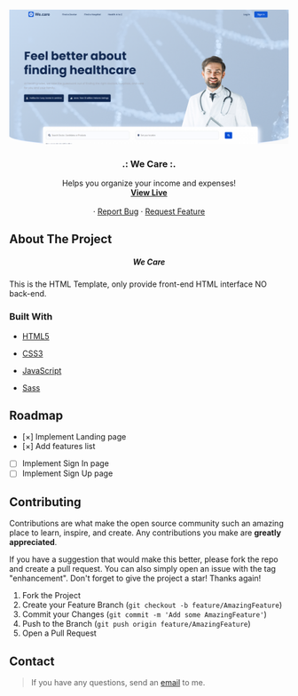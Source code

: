 <div id="top"></div>

<!-- PROJECT LOGO -->
<br />
<div align="center">
    <img src="./images/weCare demo.png" alt="Logo" width="700">

  <h3 align="center">.: We Care :.</h3>

  <p align="center">
    Helps you organize your income and expenses!
     <br />
    <a href="https://vida-heidari.github.io/Medical-Website-Landing-Page/" target="_blank"><strong>View Live</strong></a>
       <br />
       <br />
    ·
    <a href="https://github.com/Vida-Heidari/Medical-Website-Landing-Page/issues">Report Bug</a>
    ·
    <a href="https://github.com/Vida-Heidari/Medical-Website-Landing-Page/issues">Request Feature</a>
  </p>
</div>

<!-- ABOUT THE PROJECT -->

## About The Project

  <h5 align="center">We Care</h5>

This is the HTML Template, only provide front-end HTML interface NO back-end.

### Built With

- [HTML5](https://html.spec.whatwg.org/multipage/)
- [CSS3](https://www.w3.org/Style/CSS/Overview.en.html)
- [JavaScript](https://www.javascript.com/)
- [Sass](https://sass-lang.com/)

  <!-- ROADMAP -->

## Roadmap

- [&#xD7;] Implement Landing page
- [&#xD7;] Add features list
- [ ] Implement Sign In page
- [ ] Implement Sign Up page

<!-- CONTRIBUTING -->

## Contributing

Contributions are what make the open source community such an amazing place to learn, inspire, and create. Any contributions you make are **greatly appreciated**.

If you have a suggestion that would make this better, please fork the repo and create a pull request. You can also simply open an issue with the tag "enhancement".
Don't forget to give the project a star! Thanks again!

1. Fork the Project
2. Create your Feature Branch (`git checkout -b feature/AmazingFeature`)
3. Commit your Changes (`git commit -m 'Add some AmazingFeature'`)
4. Push to the Branch (`git push origin feature/AmazingFeature`)
5. Open a Pull Request

<!-- CONTACT -->

## Contact

> If you have any questions, send an [email](mailto:vidaaheidari@gmail.com) to me.

<!-- MARKDOWN LINKS & IMAGES -->

[contributors-shield]: https://img.shields.io/github/contributors/othneildrew/Best-README-Template.svg?style=for-the-badge
[contributors-url]: https://github.com/othneildrew/Best-README-Template/graphs/contributors
[forks-shield]: https://img.shields.io/github/forks/othneildrew/Best-README-Template.svg?style=for-the-badge
[forks-url]: https://github.com/othneildrew/Best-README-Template/network/members
[stars-shield]: https://img.shields.io/github/stars/othneildrew/Best-README-Template.svg?style=for-the-badge
[stars-url]: https://github.com/othneildrew/Best-README-Template/stargazers
[issues-shield]: https://img.shields.io/github/issues/othneildrew/Best-README-Template.svg?style=for-the-badge
[issues-url]: https://github.com/othneildrew/Best-README-Template/issues
[license-shield]: https://img.shields.io/github/license/othneildrew/Best-README-Template.svg?style=for-the-badge
[license-url]: https://github.com/othneildrew/Best-README-Template/blob/master/LICENSE.txt
[linkedin-shield]: https://img.shields.io/badge/-LinkedIn-black.svg?style=for-the-badge&logo=linkedin&colorB=555
[linkedin-url]: https://linkedin.com/in/othneildrew
[product-screenshot]: https://i.ibb.co/VY7Qc9n/view.png
